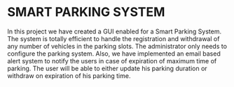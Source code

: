 # SMART PARKING SYSTEM
 In this project we have created a GUI enabled for a Smart Parking System. The system is totally efficient to handle the registration and withdrawal of any number of vehicles in the parking slots. The administrator only needs to configure the parking system. Also, we have implemented an email based alert system to notify the users in case of expiration of maximum time of parking. The user will be able to either update his parking duration or withdraw on expiration of his parking time. 
